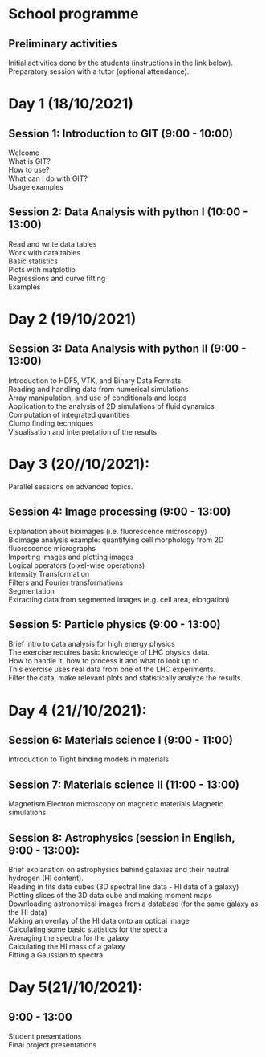 # School programme

## Preliminary activities

Initial activities done by the students (instructions in the link below).<br />
Preparatory session with a tutor (optional attendance).

# Day 1 (18/10/2021)

## Session 1: Introduction to GIT (9:00 - 10:00)<br />
Welcome<br />
What is GIT?<br />
How to use?<br />
What can I do with GIT?<br />
Usage examples<br />

## Session 2: Data Analysis with python I (10:00 - 13:00)
Read and write data tables<br />
Work with data tables<br />
Basic statistics<br />
Plots with matplotlib<br />
Regressions and curve fitting<br />
Examples

# Day 2 (19/10/2021)

## Session 3: Data Analysis with python II (9:00 - 13:00)
Introduction to HDF5, VTK, and Binary Data Formats<br />
Reading and handling data from numerical simulations<br />
Array manipulation, and use of conditionals and loops<br />
Application to the analysis of 2D simulations of fluid dynamics<br />
Computation of integrated quantities<br />
Clump finding techniques<br />
Visualisation and interpretation of the results

# Day 3 (20//10/2021):
Parallel sessions on advanced topics.

## Session 4: Image processing (9:00 - 13:00)
Explanation about bioimages (i.e. fluorescence microscopy)<br />
Bioimage analysis example: quantifying cell morphology from 2D fluorescence micrographs<br />
Importing images and plotting images<br />
Logical operators (pixel-wise operations)<br />
Intensity Transformation<br />
Filters and Fourier transformations<br />
Segmentation<br />
Extracting data from segmented images (e.g. cell area, elongation)

## Session 5: Particle physics (9:00 - 13:00)
Brief intro to data analysis for high energy physics<br />
The exercise requires basic knowledge of LHC physics data.<br />
How to handle it, how to process it and what to look up to.<br />
This exercise uses real data from one of the LHC experiments.<br />
Filter the data, make relevant plots and statistically analyze the results.

# Day 4 (21//10/2021):

## Session 6: Materials science I (9:00 - 11:00)
Introduction to Tight binding models in materials

## Session 7: Materials science II (11:00 - 13:00)
Magnetism
Electron microscopy on magnetic materials
Magnetic simulations


## Session 8: Astrophysics (session in English, 9:00 - 13:00):
Brief explanation on astrophysics behind galaxies and their neutral hydrogen (HI content).<br />
Reading in fits data cubes (3D spectral line data - HI data of a galaxy)<br />
Plotting slices of the 3D data cube and making moment maps<br />
Downloading astronomical images from a database (for the same galaxy as the HI data)<br />
Making an overlay of the HI data onto an optical image<br />
Calculating some basic statistics for the spectra<br />
Averaging the spectra for the galaxy<br />
Calculating the HI mass of a galaxy<br />
Fitting a Gaussian to spectra


# Day 5(21//10/2021):
## 9:00 - 13:00
Student presentations<br />
Final project presentations
